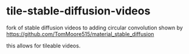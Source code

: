 # tile-stable-diffusion-videos

fork of stable diffusion videos to adding circular convolution shown by https://github.com/TomMoore515/material_stable_diffusion

this allows for tileable videos. 

